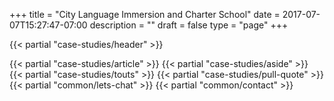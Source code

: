 +++
title = "City Language Immersion and Charter School"
date = 2017-07-07T15:27:47-07:00
description = ""
draft = false
type = "page"
+++

{{< partial "case-studies/header" >}}
<div class="cs-main">
  <div class="cs-main__container">
    {{< partial "case-studies/article" >}}
    {{< partial "case-studies/aside" >}}
  </div>
</div>
{{< partial "case-studies/touts" >}}
{{< partial "case-studies/pull-quote" >}}
{{< partial "common/lets-chat" >}}
{{< partial "common/contact" >}}
